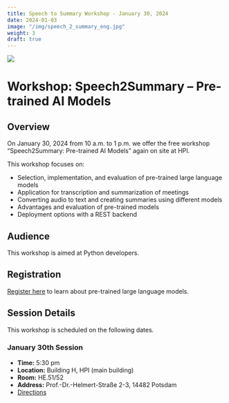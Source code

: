 ```yaml
---
title: Speech to Summary Workshop - January 30, 2024
date: 2024-01-03
image: "/img/speech_2_summary_eng.jpg"
weight: 3
draft: true
---
```



![](/img/speech_2_summary_eng.jpg)

# Workshop: Speech2Summary – Pre-trained AI Models

## Overview
On January 30, 2024 from 10 a.m. to 1 p.m. we offer the free workshop “Speech2Summary: Pre-trained AI Models” again on site at HPI.  

This workshop focuses on:
- Selection, implementation, and evaluation of pre-trained large language models
- Application for transcription and summarization of meetings
- Converting audio to text and creating summaries using different models
- Advantages and evaluation of pre-trained models
- Deployment options with a REST backend

## Audience
This workshop is aimed at Python developers.

## Registration
[Register here](https://hpi.de/en/the-hpi/registration/2024/workshop-speech2summary/) to learn about pre-trained large language models.

## Session Details
This workshop is scheduled on the following dates.

### January 30th Session
- **Time:** 5:30 pm 
- **Location:** Building H, HPI (main building)
- **Room:** HE.51/52
- **Address:** Prof.-Dr.-Helmert-Straße 2-3, 14482 Potsdam
- [Directions](https://hpi.de/en/the-hpi/organization/directions.html)